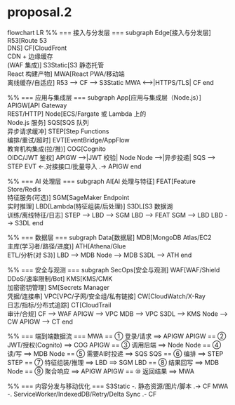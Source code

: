 # proposal.2
flowchart LR
  %% === 接入与分发层 ===
  subgraph Edge[接入与分发层]
    R53[Route 53<br/>DNS]
    CF[CloudFront<br/>CDN + 边缘缓存<br/>(WAF 集成)]
    S3Static[S3 静态托管<br/>React 构建产物]
    MWA[React PWA/移动端<br/>离线缓存/自适应]
    R53 --> CF --> S3Static
    MWA <-->|HTTPS/TLS| CF
  end

  %% === 应用与集成层 ===
  subgraph App[应用与集成层（Node.js）]
    APIGW[API Gateway<br/>REST/HTTP]
    Node[ECS/Fargate 或 Lambda 上的<br/>Node.js 服务]
    SQS[SQS 队列<br/>异步请求缓冲]
    STEP[Step Functions<br/>编排/重试/超时]
    EVT[EventBridge/AppFlow<br/>教育机构集成(拉/推)]
    COG[Cognito<br/>OIDC/JWT 鉴权]
    APIGW -->|JWT 校验| Node
    Node -->|异步投递| SQS --> STEP
    EVT <-.对接接口/批量导入 .-> APIGW
  end

  %% === AI 处理层 ===
  subgraph AI[AI 处理与特征]
    FEAT[Feature Store/Redis<br/>特征服务(可选)]
    SGM[SageMaker Endpoint<br/>实时推理]
    LBD[Lambda(特征组装/后处理)]
    S3DL[S3 数据湖<br/>训练/离线特征/日志]
    STEP --> LBD --> SGM
    LBD --> FEAT
    SGM --> LBD
    LBD --> S3DL
  end

  %% === 数据层 ===
  subgraph Data[数据层]
    MDB[MongoDB Atlas/EC2<br/>主库(学习者/路径/进度)]
    ATH[Athena/Glue<br/>ETL/分析(对 S3)]
    LBD --> MDB
    Node --> MDB
    S3DL --> ATH
  end

  %% === 安全与观测 ===
  subgraph SecOps[安全与观测]
    WAF[WAF/Shield<br/>DDoS/速率限制/Bot]
    KMS[KMS/CMK<br/>加密密钥管理]
    SM[Secrets Manager<br/>凭据/连接串]
    VPC[VPC/子网/安全组/私有链接]
    CW[CloudWatch/X-Ray<br/>日志/指标/分布式追踪]
    CT[CloudTrail<br/>审计/合规]
    CF --> WAF
    APIGW --> VPC
    MDB --> VPC
    S3DL --> KMS
    Node --> CW
    APIGW --> CT
  end

  %% === 端到端数据流 ===
  MWA == ① 登录/请求 ==> APIGW
  APIGW == ② JWT/授权(Cognito) ==> COG
  APIGW == ③ 调用后端 ==> Node
  Node == ④ 读/写 ==> MDB
  Node == ⑤ 需要AI时投递 ==> SQS
  SQS == ⑥ 编排 ==> STEP
  STEP == ⑦ 特征组装/推理 ==> LBD ==> SGM
  LBD == ⑧ 结果回写 ==> MDB
  Node == ⑨ 聚合响应 ==> APIGW
  APIGW == ⑩ 返回结果 ==> MWA

  %% === 内容分发与移动优化 ===
  S3Static -. 静态资源/图片/脚本 .-> CF
  MWA -. ServiceWorker/IndexedDB/Retry/Delta Sync .- CF
